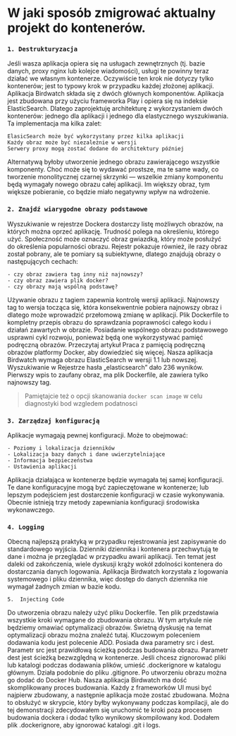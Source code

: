 # W jaki sposób zmigrować aktualny projekt do kontenerów. 

### `1. Destrukturyzacja`

Jeśli wasza aplikacja opiera się na usługach zewnętrznych (tj. bazie danych, proxy nginx lub kolejce wiadomości), usługi te powinny teraz działać we własnym kontenerze. Oczywiście ten krok nie dotyczy tylko kontenerów; jest to typowy krok w przypadku każdej złożonej aplikacji. Aplikacja Birdwatch składa się z dwóch głównych komponentów. Aplikacja jest zbudowana przy użyciu frameworka Play i opiera się na indeksie ElasticSearch. Dlatego zaprojektuję architekturę z wykorzystaniem dwóch kontenerów: jednego dla aplikacji i jednego dla elastycznego wyszukiwania. Ta implementacja ma kilka zalet:

    ElasicSearch może być wykorzystany przez kilka aplikacji
    Każdy obraz może być niezależnie w wersji
    Serwery proxy mogą zostać dodane do architektury później

Alternatywą byłoby utworzenie jednego obrazu zawierającego wszystkie komponenty. Choć może się to wydawać prostsze, ma te same wady, co tworzenie monolitycznej czarnej skrzynki — wszelkie zmiany komponentu będą wymagały nowego obrazu całej aplikacji. Im większy obraz, tym większe pobieranie, co będzie miało negatywny wpływ na wdrożenie.

### `2. Znajdź wiarygodne obrazy podstawowe`

Wyszukiwanie w rejestrze Dockera dostarczy listę możliwych obrazów, na których można oprzeć aplikację. Trudność polega na określeniu, którego użyć. Społeczność może oznaczyć obraz gwiazdką, który może posłużyć do określenia popularności obrazu. Rejestr pokazuje również, ile razy obraz został pobrany, ale te pomiary są subiektywne, dlatego znajdują obrazy o następujących cechach:

    - czy obraz zawiera tag inny niż najnowszy?
    - czy obraz zawiera plik docker?
    - czy obrazy mają wspólną podstawę?

Używanie obrazu z tagiem zapewnia kontrolę wersji aplikacji. Najnowszy tag to wersja tocząca się, która konsekwentnie pobiera najnowszy obraz i dlatego może wprowadzić przełomową zmianę w aplikacji. Plik Dockerfile to kompletny przepis obrazu do sprawdzania poprawności całego kodu i działań zawartych w obrazie. Posiadanie wspólnego obrazu podstawowego usprawni cykl rozwoju, ponieważ będą one wykorzystywać pamięć podręczną obrazów. Przeczytaj artykuł Praca z pamięcią podręczną obrazów platformy Docker, aby dowiedzieć się więcej. Nasza aplikacja Birdwatch wymaga obrazu ElasticSearch w wersji 1.1 lub nowszej. Wyszukiwanie w Rejestrze hasła „elasticsearch” dało 236 wyników. Pierwszy wpis to zaufany obraz, ma plik Dockerfile, ale zawiera tylko najnowszy tag.

> Pamiętajcie też o opcji skanowania `docker scan image` w celu diagnostyki bod wzgledem podatnosci

### `3. Zarządzaj konfiguracją`

Aplikacje wymagają pewnej konfiguracji. Może to obejmować:

    - Poziomy i lokalizacja dzienników
    - Lokalizacja bazy danych i dane uwierzytelniające
    - Informacja bezpieczeństwa
    - Ustawienia aplikacji

Aplikacja działająca w kontenerze będzie wymagała tej samej konfiguracji. Te dane konfiguracyjne mogą być zapieczętowane w kontenerze; lub lepszym podejściem jest dostarczenie konfiguracji w czasie wykonywania. Obecnie istnieją trzy metody zapewniania konfiguracji środowiska wykonawczego.

### `4. Logging`

Obecną najlepszą praktyką w przypadku rejestrowania jest zapisywanie do standardowego wyjścia. Dzienniki dziennika i kontenera przechwytują te dane i można je przeglądać w przypadku awarii aplikacji. Ten temat jest daleki od zakończenia, wiele dyskusji krąży wokół zdolności kontenera do dostarczania danych logowania. Aplikacja Birdwatch korzystała z logowania systemowego i pliku dziennika, więc dostęp do danych dziennika nie wymagał żadnych zmian w bazie kodu.

`5.  Injecting Code`

Do utworzenia obrazu należy użyć pliku Dockerfile. Ten plik przedstawia wszystkie kroki wymagane do zbudowania obrazu. W tym artykule nie będziemy omawiać optymalizacji obrazów. Świetną dyskusję na temat optymalizacji obrazu można znaleźć tutaj. Kluczowym poleceniem dodawania kodu jest polecenie ADD. Posiada dwa parametry src i dest. Parametr src jest prawidłową ścieżką podczas budowania obrazu. Parametr dest jest ścieżką bezwzględną w kontenerze. Jeśli chcesz zignorować pliki lub katalogi podczas dodawania plików, umieść .dockerignore w katalogu głównym. Działa podobnie do pliku .gitignore. Po utworzeniu obrazu można go dodać do Docker Hub. Nasza aplikacja Birdwatch ma dość skomplikowany proces budowania. Każdy z frameworków UI musi być najpierw zbudowany, a następnie aplikacja może zostać zbudowana. Można to obsłużyć w skrypcie, który byłby wykonywany podczas kompilacji, ale do tej demonstracji zdecydowałem się uruchomić te kroki poza procesem budowania dockera i dodać tylko wynikowy skompilowany kod. Dodałem plik .dockerignore, aby ignorować katalogi .git i logs.

